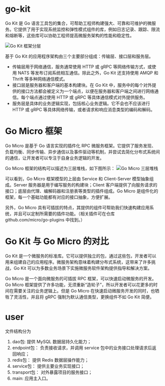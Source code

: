 # go-kit
Go Kit 是 Go 语言工具包的集合，可帮助工程师构建强大、可靠和可维护的微服务。它提供了用于实现系统监控和弹性模式组件的库，例如日志记录、跟踪、限流和熔断等，这些库可以协助工程师提高微服务架构的性能和稳定性。

![Go Kit 框架分层](https://s0.lgstatic.com/i/image/M00/2E/D4/CgqCHl8Fm7mAc6jtAACZVV3YQYA093.png)

基于 Go Kit 的应用程序架构由三个主要部分组成：传输层、接口层和服务层。
 - 传输层用于网络通信，服务通常使用 HTTP 或 gRPC 等网络传输方式，或使用 NATS 等发布订阅系统相互通信。除此之外，Go Kit 还支持使用 AMQP 和 Thrift 等多种网络通信模式。
 - 接口层是服务器和客户端的基本构建块。在 Go Kit 中，服务中的每个对外提供的接口方法都会被定义为一个端点，以便在服务器和客户端之间进行网络通信。每个端点通过使用 HTTP 或 gRPC 等具体通信模式对外提供服务。
 -    服务层是具体的业务逻辑实现，包括核心业务逻辑。它不会也不应该进行 HTTP 或 gRPC 等具体网络传输，或者请求和响应消息类型的编码和解码。

# Go Micro 框架
Go Micro 是基于 Go 语言实现的插件化 RPC 微服务框架。它提供了服务发现、负载均衡、同步传输、异步通信以及事件驱动等机制，并尝试去简化分布式系统间的通信，让开发者可以专注于自身业务逻辑的开发。

Go Micro 框架的结构可以描述为三层堆栈，如下图所示：
![Go Micro 三层堆栈](https://s0.lgstatic.com/i/image/M00/2E/D4/CgqCHl8Fm8aACnuYAAB4Q4ubZZg969.png)

可以看到，Go Micro 框架模型的上层由 Service 和 Client-Server 模型抽象组成。Server 服务器是用于编写服务的构建块；Client 客户端提供了向服务请求的接口；底层由代理、编解码器和注册表等类型的插件组成。Go Micro 是组件化的框架，每一个基础功能都有对应的接口抽象，方便扩展。

另外，Go Micro 具有可插拔的特点，其提供的组件可帮助我们快速构建应用系统，并且可以定制所需要的插件功能。（相关插件可在仓库 github.com/micro/go-plugins 中找到。）

# Go Kit 与 Go Micro 的对比
Go Kit 是一个微服务的标准库。它可以提供独立的包，通过这些包，开发者可以用来组建自己的应用程序。微服务架构意味着构建分布式系统，这带来了许多挑战，Go Kit 可以为多数业务场景下实施微服务软件架构提供指导和解决方案。

Go Micro 是一个面向微服务的可插拔 RPC 框架，可以快速启动微服务的开发。Go Micro 框架提供了许多功能，无须重新“造轮子”，所以开发者可以花更多的时间在需要关注的业务逻辑上。但是 Go Micro 在快速启动微服务开发的同时，也牺牲了灵活性，并且将 gRPC 强制为默认通信类型，更换组件不如 Go Kit 简便。



# user
文件结构分为
1. dao包: 提供 MySQL 数据层持久化能力；
2. endpoint包： 负责接收请求，并调用 service 包中的业务接口处理请求后返回响应；
3. redis包： 提供 Redis 数据层操作能力；
4. service包： 提供主要业务实现接口；
5. transport包： 对外暴露项目的服务接口；
6. main: 应用主入口。






